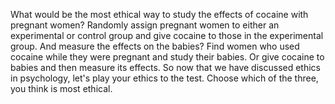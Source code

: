 What would be the most ethical way to study the effects of cocaine with
pregnant women? Randomly assign pregnant women to either an experimental or
control group and give cocaine to those in the experimental group. And measure
the effects on the babies? Find women who used cocaine while they were pregnant
and study their babies. Or give cocaine to babies and then measure its effects.
So now that we have discussed ethics in psychology, let's play your ethics to
the test. Choose which of the three, you think is most ethical.
